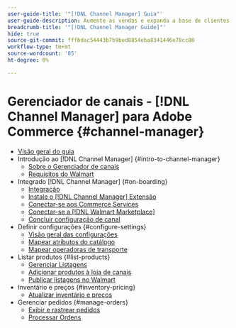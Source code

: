 ```yaml
---
user-guide-title: '"[!DNL Channel Manager] Guia"'
user-guide-description: Aumente as vendas e expanda a base de clientes integrando o Adobe Commerce ou o Magento Open Source com seu [!DNL Walmart Marketplace]Seller Central] conta.
breadcrumb-title: '"[!DNL Channel Manager Guide]"'
hide: true
source-git-commit: fffbdac54443b7b9bed8854eba8341446e78cc80
workflow-type: tm+mt
source-wordcount: '85'
ht-degree: 0%

---
```



# Gerenciador de canais - [!DNL Channel Manager] para Adobe Commerce {#channel-manager}

- [Visão geral do guia](guide-overview.md)
- Introdução ao [!DNL Channel Manager] {#intro-to-channel-manager}
   - [Sobre o Gerenciador de canais](overview.md)
   - [Requisitos do Walmart](walmart-requirements.md)
- Integrado [!DNL Channel Manager] {#on-boarding}
   - [Integração](onboard.md)
   - [Instale o [!DNL Channel Manager] Extensão](install.md)
   - [Conectar-se aos Commerce Services](connect.md)
   - [Conectar-se a [!DNL Walmart Marketplace]](connect-marketplace.md)
   - [Concluir configuração de canal](complete-store-setup.md)
- Definir configurações {#configure-settings}
   - [Visão geral das configurações](settings-overview.md)
   - [Mapear atributos do catálogo](map-catalog-attributes.md)
   - [Mapear operadoras de transporte](map-shipping-carriers.md)
- Listar produtos {#list-products}
   - [Gerenciar Listagens](manage-listings.md)
   - [Adicionar produtos à loja de canais](add-products-to-channel-store.md)
   - [Publicar listagens no Walmart](publish-listings-to-marketplace.md)
- Inventário e preços {#inventory-pricing}
   - [Atualizar inventário e preços](inventory-and-price-updates.md)
- Gerenciar pedidos {#manage-orders}
   - [Exibir e rastrear pedidos](manage-orders.md)
   - [Processar Ordens](process-orders.md)

